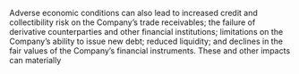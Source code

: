 Adverse  economic  conditions  can  also  lead  to  increased  credit  and  collectibility  risk  on  the  Company’s  trade  receivables;  the
failure of derivative counterparties and other financial institutions; limitations on the Company’s ability to issue new debt; reduced
liquidity;  and  declines  in  the  fair  values  of  the  Company’s  financial  instruments.  These  and  other  impacts  can  materially